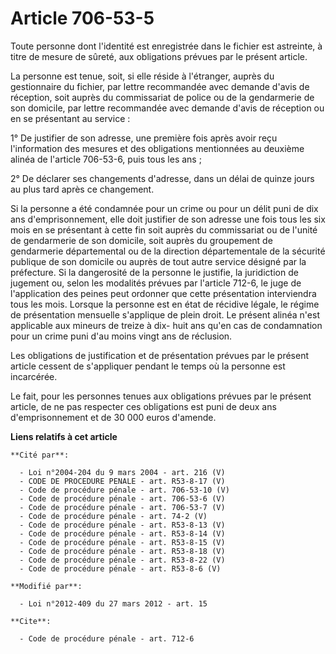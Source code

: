 # Article 706-53-5

Toute personne dont l'identité est enregistrée dans le fichier est astreinte, à titre de mesure de sûreté, aux obligations
prévues par le présent article.

La personne est tenue, soit, si elle réside à l'étranger, auprès du gestionnaire du fichier, par lettre recommandée avec
demande d'avis de réception, soit auprès du commissariat de police ou de la gendarmerie de son domicile, par lettre
recommandée avec demande d'avis de réception ou en se présentant au service :

1° De justifier de son adresse, une première fois après avoir reçu l'information des mesures et des obligations mentionnées
au deuxième alinéa de l'article 706-53-6, puis tous les ans ;

2° De déclarer ses changements d'adresse, dans un délai de quinze jours au plus tard après ce changement.

Si la personne a été condamnée pour un crime ou pour un délit puni de dix ans d'emprisonnement, elle doit justifier de son
adresse une fois tous les six mois en se présentant à cette fin soit auprès du commissariat ou de l'unité de gendarmerie de
son domicile, soit auprès du groupement de gendarmerie départemental ou de la direction départementale de la sécurité
publique de son domicile ou auprès de tout autre service désigné par la préfecture. Si la dangerosité de la personne le
justifie, la juridiction de jugement ou, selon les modalités prévues par l'article 712-6, le juge de l'application des peines
peut ordonner que cette présentation interviendra tous les mois. Lorsque la personne est en état de récidive légale, le
régime de présentation mensuelle s'applique de plein droit. Le présent alinéa n'est applicable aux mineurs de treize à dix-
huit ans qu'en cas de condamnation pour un crime puni d'au moins vingt ans de réclusion.

Les obligations de justification et de présentation prévues par le présent article cessent de s'appliquer pendant le temps où
la personne est incarcérée.

Le fait, pour les personnes tenues aux obligations prévues par le présent article, de ne pas respecter ces obligations est
puni de deux ans d'emprisonnement et de 30 000 euros d'amende.

**Liens relatifs à cet article**

	**Cité par**:

	  - Loi n°2004-204 du 9 mars 2004 - art. 216 (V)
	  - CODE DE PROCEDURE PENALE - art. R53-8-17 (V)
	  - Code de procédure pénale - art. 706-53-10 (V)
	  - Code de procédure pénale - art. 706-53-6 (V)
	  - Code de procédure pénale - art. 706-53-7 (V)
	  - Code de procédure pénale - art. 74-2 (V)
	  - Code de procédure pénale - art. R53-8-13 (V)
	  - Code de procédure pénale - art. R53-8-14 (V)
	  - Code de procédure pénale - art. R53-8-15 (V)
	  - Code de procédure pénale - art. R53-8-18 (V)
	  - Code de procédure pénale - art. R53-8-22 (V)
	  - Code de procédure pénale - art. R53-8-6 (V)

	**Modifié par**:

	  - Loi n°2012-409 du 27 mars 2012 - art. 15

	**Cite**:

	  - Code de procédure pénale - art. 712-6
